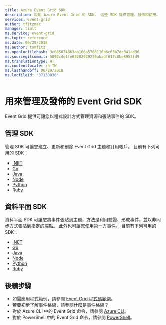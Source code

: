 ```yaml
---
title: Azure Event Grid SDK
description: 說明 Azure Event Grid 的 SDK。 這些 SDK 提供管理、發佈和使用。
services: event-grid
author: tfitzmac
manager: timlt
ms.service: event-grid
ms.topic: reference
ms.date: 06/29/2018
ms.author: tomfitz
ms.openlocfilehash: 3c085074863aa166a5766116b6c63b7dc341ad96
ms.sourcegitcommit: 5892c4e1fe65282929230abadf617c0be8953fd9
ms.translationtype: HT
ms.contentlocale: zh-TW
ms.lasthandoff: 06/29/2018
ms.locfileid: "37130830"
---
```

# <a name="event-grid-sdks-for-management-and-publishing"></a>用來管理及發佈的 Event Grid SDK

Event Grid 提供可讓您以程式設計方式管理資源和張貼事件的 SDK。

## <a name="management-sdks"></a>管理 SDK

管理 SDK 可讓您建立、更新和刪除 Event Grid 主題和訂用帳戶。 目前有下列可用的 SDK：

* [.NET](https://www.nuget.org/packages/Microsoft.Azure.Management.EventGrid)
* [Go](https://github.com/Azure/azure-sdk-for-go)
* [Java](https://search.maven.org/#search%7Cga%7C1%7Cazure-mgmt-eventgrid)
* [Node](https://www.npmjs.com/package/azure-arm-eventgrid)
* [Python](https://pypi.python.org/pypi/azure-mgmt-eventgrid)
* [Ruby](https://rubygems.org/gems/azure_mgmt_event_grid)

## <a name="data-plane-sdks"></a>資料平面 SDK

資料平面 SDK 可讓您將事件張貼到主題，方法是利用驗證、形成事件，並以非同步方式張貼到指定的端點。 此外也可讓您使用第一方事件。 目前有下列可用的 SDK：

* [.NET](https://www.nuget.org/packages/Microsoft.Azure.EventGrid)
* [Go](https://github.com/Azure/azure-sdk-for-go)
* [Java](https://mvnrepository.com/artifact/com.microsoft.azure/azure-eventgrid)
* [Node](https://www.npmjs.com/package/azure-eventgrid)
* [Python](https://pypi.python.org/pypi/azure-eventgrid)
* [Ruby](https://rubygems.org/gems/azure_event_grid)

## <a name="next-steps"></a>後續步驟

* 如需應用程式範例，請參閱 [Event Grid 程式碼範例](https://azure.microsoft.com/resources/samples/?sort=0&service=event-grid)。
* 若要初步了解事件格線，請參閱[什麼是事件格線？](overview.md)
* 對於 Azure CLI 中的 Event Grid 命令，請參閱 [Azure CLI](/cli/azure/eventgrid)。
* 對於 PowerShell 中的 Event Grid 命令，請參閱 [PowerShell](/powershell/module/azurerm.eventgrid)。
